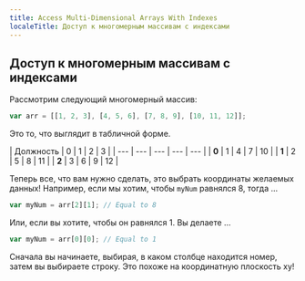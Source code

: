 ```yaml
---
title: Access Multi-Dimensional Arrays With Indexes
localeTitle: Доступ к многомерным массивам с индексами
---
```

## Доступ к многомерным массивам с индексами

Рассмотрим следующий многомерный массив:

```javascript
var arr = [[1, 2, 3], [4, 5, 6], [7, 8, 9], [10, 11, 12]]; 
```

Это то, что выглядит в табличной форме.

| Должность | 0 | 1 | 2 | 3 | | --- | --- | --- | --- | --- | | **0** | 1 | 4 | 7 | 10 | | **1** | 2 | 5 | 8 | 11 | | **2** | 3 | 6 | 9 | 12 |

Теперь все, что вам нужно сделать, это выбрать координаты желаемых данных! Например, если мы хотим, чтобы `myNum` равнялся 8, тогда ...

```javascript
var myNum = arr[2][1]; // Equal to 8 
```

Или, если вы хотите, чтобы он равнялся 1. Вы делаете ...

```javascript
var myNum = arr[0][0]; // Equal to 1 
```

Сначала вы начинаете, выбирая, в каком столбце находится номер, затем вы выбираете строку. Это похоже на координатную плоскость xy!